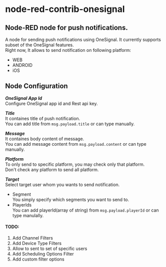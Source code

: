 # node-red-contrib-onesignal

##  Node-RED node for push notifications.  
A node for sending push notifications using OneSignal. It currently supports subset of the OneSignal features.  
Right now, It allows to send notification on following platform: 
* WEB
* ANDROID
* iOS  

## Node Configuration  
***OneSignal App Id***  
Configure OneSignal app id and Rest api key.   

***Title***  
It containes title of push notification.  
You can add title from `msg.payload.title` or can type manually.   

***Message***  
It containes body content of message.  
You can add message content from `msg.payload.content` or can type manually.  

***Platform***  
To only send to specific platform, you may check only that platform.  
Don't check any platform to send all platform.  

***Target***  
Select target user whom you wants to send notification.  
* Segment  
You simply specify which segments you want to send to.  
* PlayerIds  
You can add playerId(array of string) from `msg.payload.playerId` or can type manulally.



#### TODO: 
1. Add Channel Filters
2. Add Device Type Filters
3. Allow to sent to set of specific users
4. Add Scheduling Options Filter
5. Add custom filter options

